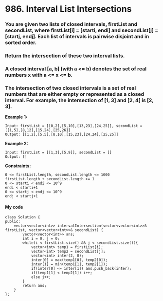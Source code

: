 # 986. Interval List Intersections
### You are given two lists of closed intervals, firstList and secondList, where firstList[i] = [starti, endi] and secondList[j] = [startj, endj]. Each list of intervals is pairwise disjoint and in sorted order.

### Return the intersection of these two interval lists.

### A closed interval [a, b] (with a <= b) denotes the set of real numbers x with a <= x <= b.

### The intersection of two closed intervals is a set of real numbers that are either empty or represented as a closed interval. For example, the intersection of [1, 3] and [2, 4] is [2, 3].

**Example 1:**
```
Input: firstList = [[0,2],[5,10],[13,23],[24,25]], secondList = [[1,5],[8,12],[15,24],[25,26]]
Output: [[1,2],[5,5],[8,10],[15,23],[24,24],[25,25]]
```
**Example 2:**
```
Input: firstList = [[1,3],[5,9]], secondList = []
Output: []
```

**Constraints:**
```
0 <= firstList.length, secondList.length <= 1000
firstList.length + secondList.length >= 1
0 <= starti < endi <= 10^9
endi < starti+1
0 <= startj < endj <= 10^9 
endj < startj+1
```

#### My code
```
class Solution {
public:
    vector<vector<int>> intervalIntersection(vector<vector<int>>& firstList, vector<vector<int>>& secondList) {
        vector<vector<int>> ans;
        int i = 0, j = 0;
        while(i < firstList.size() && j < secondList.size()){
            vector<int> temp1 = firstList[i];
            vector<int> temp2 = secondList[j];
            vector<int> inter(2, 0);
            inter[0] = max(temp1[0], temp2[0]);
            inter[1] = min(temp1[1], temp2[1]);
            if(inter[0] <= inter[1]) ans.push_back(inter);
            if(temp1[1] < temp2[1]) i++;
            else j++;
        }
        return ans;
    }
};
```
